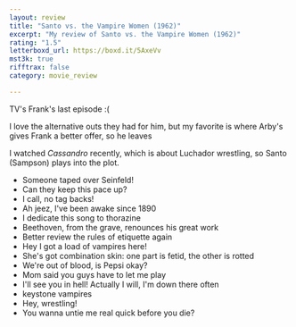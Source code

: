 ```yaml
---
layout: review
title: "Santo vs. the Vampire Women (1962)"
excerpt: "My review of Santo vs. the Vampire Women (1962)"
rating: "1.5"
letterboxd_url: https://boxd.it/5AxeVv
mst3k: true
rifftrax: false
category: movie_review

---
```


TV's Frank's last episode :(

I love the alternative outs they had for him, but my favorite is where Arby's gives Frank a better offer, so he leaves

I watched <i>Cassandro</i> recently, which is about Luchador wrestling, so Santo (Sampson) plays into the plot.

* Someone taped over Seinfeld!
* Can they keep this pace up?
* I call, no tag backs!
* Ah jeez, I've been awake since 1890
* I dedicate this song to thorazine
* Beethoven, from the grave, renounces his great work
* Better review the rules of etiquette again
* Hey I got a load of vampires here!
* She's got combination skin: one part is fetid, the other is rotted
* We're out of blood, is Pepsi okay?
* Mom said you guys have to let me play
* I'll see you in hell! Actually I will, I'm down there often
* keystone vampires
* Hey, wrestling!
* You wanna untie me real quick before you die?
